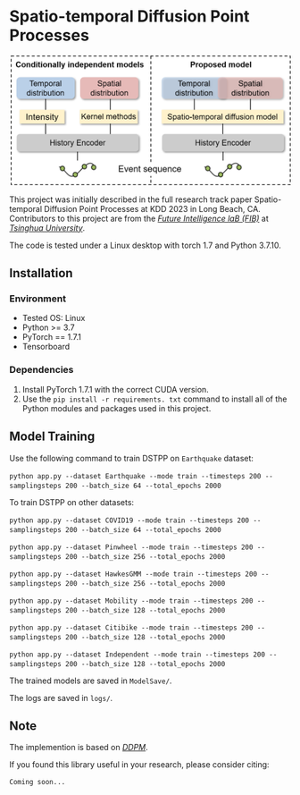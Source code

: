 # Spatio-temporal Diffusion Point Processes

![OverallFramework](./assets/framework.png "Our proposed framework")

This project was initially described in the full research track paper Spatio-temporal Diffusion Point Processes at KDD 2023 in Long Beach, CA. Contributors to this project are from the *[Future Intelligence laB (FIB)](https://fi.ee.tsinghua.edu.cn/)* at *[Tsinghua University](https://www.tsinghua.edu.cn/en/)*.

The code is tested under a Linux desktop with torch 1.7 and Python 3.7.10.

## Installation

### Environment
- Tested OS: Linux
- Python >= 3.7
- PyTorch == 1.7.1
- Tensorboard

### Dependencies
1. Install PyTorch 1.7.1 with the correct CUDA version.
2. Use the ``pip install -r requirements. txt`` command to install all of the Python modules and packages used in this project.

## Model Training

Use the following command to train DSTPP on `Earthquake` dataset: 

``
python app.py --dataset Earthquake --mode train --timesteps 200 --samplingsteps 200 --batch_size 64 --total_epochs 2000
``

To train DSTPP on other datasets:

``
python app.py --dataset COVID19 --mode train --timesteps 200 --samplingsteps 200 --batch_size 64 --total_epochs 2000
``

``
python app.py --dataset Pinwheel --mode train --timesteps 200 --samplingsteps 200 --batch_size 256 --total_epochs 2000 
``

``
python app.py --dataset HawkesGMM --mode train --timesteps 200 --samplingsteps 200 --batch_size 256 --total_epochs 2000
``

``
python app.py --dataset Mobility --mode train --timesteps 200 --samplingsteps 200 --batch_size 128 --total_epochs 2000 
``

``
python app.py --dataset Citibike --mode train --timesteps 200 --samplingsteps 200 --batch_size 128 --total_epochs 2000 
``

``
python app.py --dataset Independent --mode train --timesteps 200 --samplingsteps 200 --batch_size 128 --total_epochs 2000 
``

The trained models are saved in ``ModelSave/``.

The logs are saved in ``logs/``.


## Note

The implemention is based on *[DDPM](https://github.com/lucidrains/denoising-diffusion-pytorch)*.

If you found this library useful in your research, please consider citing:

```
Coming soon...
```
